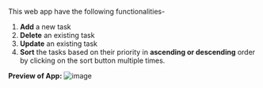 This web app have the following functionalities- 

1. **Add** a new task
2. **Delete** an existing task
3. **Update** an existing task
4. **Sort** the tasks based on their priority in **ascending or descending** order by clicking on the sort button multiple times.

**Preview of App:** 
![image](https://github.com/SrijanShekhar21/TimeMangementApp/assets/112923519/3633ff5f-7c1b-41ff-a551-91dc8397cb13)
